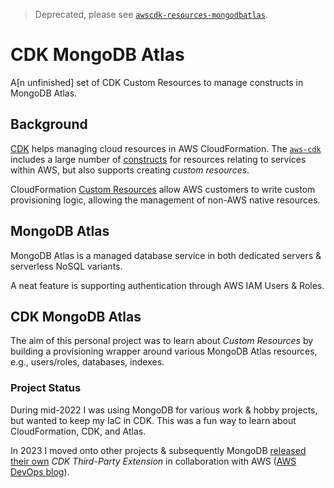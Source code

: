 > Deprecated, please see [`awscdk-resources-mongodbatlas`](https://github.com/mongodb/awscdk-resources-mongodbatlas).

# CDK MongoDB Atlas

A[n unfinished] set of CDK Custom Resources to manage constructs in MongoDB Atlas.

## Background

[CDK](https://aws.amazon.com/cdk/) helps managing cloud resources in AWS CloudFormation. The [`aws-cdk`](https://www.npmjs.com/package/aws-cdk) includes a large number of [constructs](https://www.npmjs.com/package/constructs) for resources relating to services within AWS, but also supports creating _custom resources_.

CloudFormation [Custom Resources](https://docs.aws.amazon.com/AWSCloudFormation/latest/UserGuide/template-custom-resources.html) allow AWS customers to write custom provisioning logic, allowing the management of non-AWS native resources.

## MongoDB Atlas

MongoDB Atlas is a managed database service in both dedicated servers & serverless NoSQL variants.

A neat feature is supporting authentication through AWS IAM Users & Roles.

## CDK MongoDB Atlas

The aim of this personal project was to learn about _Custom Resources_ by building a provisioning wrapper around various MongoDB Atlas resources, e.g., users/roles, databases, indexes.

### Project Status

During mid-2022 I was using MongoDB for various work & hobby projects, but wanted to keep my IaC in CDK. This was a fun way to learn about CloudFormation, CDK, and Atlas.

In 2023 I moved onto other projects & subsequently MongoDB [released their own](https://constructs.dev/packages/awscdk-resources-mongodbatlas/v/3.5.2?lang=typescript) _CDK Third-Party Extension_ in collaboration with AWS ([AWS DevOps blog](https://aws.amazon.com/blogs/devops/extending-cloudformation-and-cdk-with-third-party-extensions/)).
